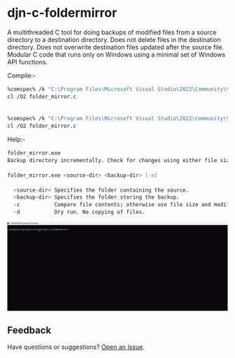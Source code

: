 # djn-c-foldermirror
A multithreaded C tool for doing backups of modified files from a source directory to a destination directory. 
Does not delete files in the destination directory. Does not overwrite destination files updated after the source file.
Modular C code that runs only on Windows using a minimal set of Windows API functions.

Compile:-
```sh
%comspec% /k "C:\Program Files\Microsoft Visual Studio\2022\Community\VC\Auxiliary\Build\vcvars64.bat"
cl /O2 folder_mirror.c


%comspec% /k "C:\Program Files\Microsoft Visual Studio\2022\Community\VC\Auxiliary\Build\vcvars32.bat"
cl /O2 folder_mirror.c
```

Help:-
```sh
folder_mirror.exe
Backup directory incrementally. Check for changes using either file size and modified times (default) or using file comparison.

folder_mirror.exe <source-dir> <backup-dir> [-m]

  <source-dir> Specifies the folder containing the source.
  <backup-dir> Specifies the folder storing the backup.
  -c           Compare file contents; otherwise use file size and modified times to test for file changes (default).
  -d           Dry run. No copying of files.
```


![Demo](assets/console_demo.gif)

## Feedback
Have questions or suggestions? [Open an issue](https://github.com/davidnoz123/djn-classes-foldermirror/issues).

